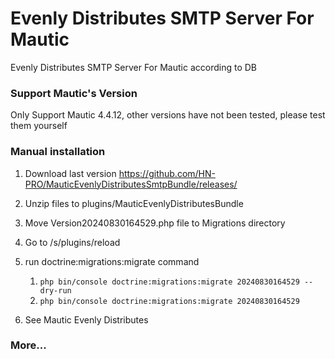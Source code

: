 # Evenly Distributes SMTP Server For Mautic
Evenly Distributes SMTP Server For Mautic according to DB

### Support Mautic's Version
Only Support Mautic 4.4.12, other versions have not been tested, please test them yourself

### Manual installation
1. Download last version https://github.com/HN-PRO/MauticEvenlyDistributesSmtpBundle/releases/
2. Unzip files to plugins/MauticEvenlyDistributesBundle
3. Move Version20240830164529.php file to Migrations directory
4. Go to /s/plugins/reload
5. run doctrine:migrations:migrate command

   1. `php bin/console doctrine:migrations:migrate 20240830164529 --dry-run`
   2. `php bin/console doctrine:migrations:migrate 20240830164529`

6. See Mautic Evenly Distributes

### More...
